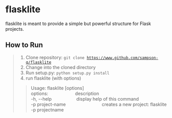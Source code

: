 # flasklite

flasklite is meant to provide a simple but powerful structure for Flask projects.

## How to Run
> 1. Clone repository: <code>git clone https://www.github.com/sampson-q/flasklite</code>
> 2. Change into the cloned directory
> 3. Run setup.py: <code>python setup.py install</code>
> 4. run flasklite (with options)<br>
>> Usage: flasklite [options]
>> <br>options:&emsp;&emsp;&emsp;&emsp;&emsp;&emsp;description
>> <br>-h, --help&emsp;&emsp;&emsp;&emsp;&emsp;&ensp;display help of this command
>> <br>-p project-name&emsp;&emsp;&emsp;&emsp;&emsp;&emsp;&emsp;&emsp;creates a new project: flasklite -p projectname

